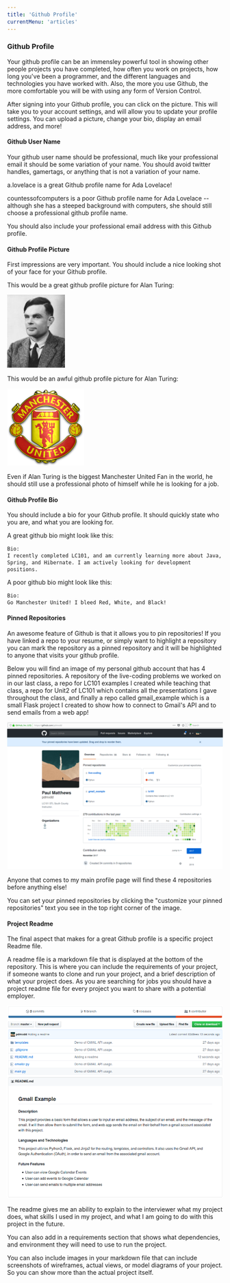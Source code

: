```yaml
---
title: 'Github Profile'
currentMenu: 'articles'
---
```


### Github Profile
Your github profile can be an immensley powerful tool in showing other people projects you have completed, how often you work on projects, how long you've been a programmer, and the different languages and technologies you have worked with. Also, the more you use Github, the more comfortable you will be with using any form of Version Control.

After signing into your Github profile, you can click on the picture. This will take you to your account settings, and will allow you to update your profile settings. You can upload a picture, change your bio, display an email address, and more!

#### Github User Name
Your github user name should be professional, much like your professional email it should be some variation of your name. You should avoid twitter handles, gamertags, or anything that is not a variation of your name.

a.lovelace is a great Github profile name for Ada Lovelace!

countessofcomputers is a poor Github profile name for Ada Lovelace -- although she has a steeped background with computers, she should still choose a professional github profile name.

You should also include your professional email address with this Github profile.

#### Github Profile Picture
First impressions are very important. You should include a nice looking shot of your face for your Github profile.

This would be a great github profile picture for Alan Turing:

<img src="../../images/alan_turing_profile_picture.jpg" />

This would be an awful github profile picture for Alan Turing:

<img src="../../images/manchester_united.png" />

Even if Alan Turing is the biggest Manchester United Fan in the world, he should still use a professional photo of himself while he is looking for a job.

#### Github Profile Bio
You should include a bio for your Github profile. It should quickly state who you are, and what you are looking for.

A great github bio might look like this:

```nomarkdown
Bio:
I recently completed LC101, and am currently learning more about Java, Spring, and Hibernate. I am actively looking for development positions.
```

A poor github bio might look like this:

```nomarkdown
Bio:
Go Manchester United! I bleed Red, White, and Black!
```


#### Pinned Repositories
An awesome feature of Github is that it allows you to pin repositories! If you have linked a repo to your resume, or simply want to highlight a repository you can mark the repository as a pinned repository and it will be highlighted to anyone that visits your github profile.

Below you will find an image of my personal github account that has 4 pinned repositories. A repository of the live-coding problems we worked on in our last class, a repo for LC101 examples I created while teaching that class, a repo for Unit2 of LC101 which contains all the presentations I gave throughout the class, and finally a repo called gmail_example which is a small Flask project I created to show how to connect to Gmail's API and to send emails from a web app!

<img src="../../images/github_pinned_repo.png" />

Anyone that comes to my main profile page will find these 4 repositories before anything else!

<aside class="aside-hint">
You can set your pinned repositories by clicking the "customize your pinned repositories" text you see in the top right corner of the image.
</aside>

#### Project Readme
The final aspect that makes for a great Github profile is a specific project Readme file.

A readme file is a markdown file that is displayed at the bottom of the repository. This is where you can include the requirements of your project, if someone wants to clone and run your project, and a brief description of what your project does. As you are searching for jobs you should have a project readme file for every project you want to share with a potential employer.

<img src="../../images/github_readme_example.png" />

The readme gives me an ability to explain to the interviewer what my project does, what skills I used in my project, and what I am going to do with this project in the future.

You can also add in a requirements section that shows what dependencies, and environment they will need to use to run the project.

You can also include images in your markdown file that can include screenshots of wireframes, actual views, or model diagrams of your project. So you can show more than the actual project itself.